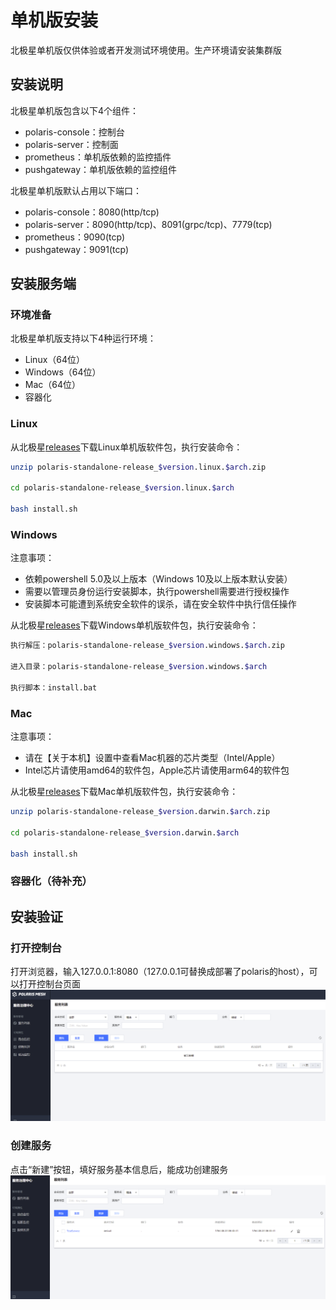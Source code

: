 # 单机版安装

北极星单机版仅供体验或者开发测试环境使用。生产环境请安装集群版

## 安装说明

北极星单机版包含以下4个组件：

- polaris-console：控制台
- polaris-server：控制面
- prometheus：单机版依赖的监控插件
- pushgateway：单机版依赖的监控组件

北极星单机版默认占用以下端口：

- polaris-console：8080(http/tcp)
- polaris-server：8090(http/tcp)、8091(grpc/tcp)、7779(tcp)
- prometheus：9090(tcp)
- pushgateway：9091(tcp)

## 安装服务端

### 环境准备

北极星单机版支持以下4种运行环境：

- Linux（64位）
- Windows（64位）
- Mac（64位）
- 容器化

### Linux

从北极星[releases](https://github.com/polarismesh/polaris/releases)下载Linux单机版软件包，执行安装命令：

```bash
unzip polaris-standalone-release_$version.linux.$arch.zip

cd polaris-standalone-release_$version.linux.$arch

bash install.sh
```

### Windows

注意事项：

- 依赖powershell 5.0及以上版本（Windows 10及以上版本默认安装）
- 需要以管理员身份运行安装脚本，执行powershell需要进行授权操作
- 安装脚本可能遭到系统安全软件的误杀，请在安全软件中执行信任操作

从北极星[releases](https://github.com/polarismesh/polaris/releases)下载Windows单机版软件包，执行安装命令：

```bash
执行解压：polaris-standalone-release_$version.windows.$arch.zip

进入目录：polaris-standalone-release_$version.windows.$arch

执行脚本：install.bat
```

### Mac

注意事项：

- 请在【关于本机】设置中查看Mac机器的芯片类型（Intel/Apple）
- Intel芯片请使用amd64的软件包，Apple芯片请使用arm64的软件包

从北极星[releases](https://github.com/polarismesh/polaris/releases)下载Mac单机版软件包，执行安装命令：

```bash
unzip polaris-standalone-release_$version.darwin.$arch.zip

cd polaris-standalone-release_$version.darwin.$arch

bash install.sh
```

### 容器化（待补充）


## 安装验证

### 打开控制台

打开浏览器，输入127.0.0.1:8080（127.0.0.1可替换成部署了polaris的host），可以打开控制台页面<br/>
![console](console.png)

### 创建服务

点击“新建”按钮，填好服务基本信息后，能成功创建服务<br/>
![create_service](create_service.png)
